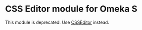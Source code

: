 CSS Editor module for Omeka S
=============================

This module is deprecated. Use [CSSEditor](https://omeka.org/s/modules/CSSEditor/) instead.
